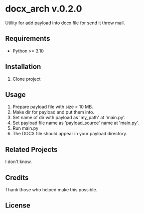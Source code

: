 # docx_arch v.0.2.0

Utility for add payload into docx file for send it throw mail. 

## Requirements

- Python >= 3.10

## Installation

1. Clone project

## Usage

1. Prepare payload file with size < 10 MB.
2. Make dir for payload and put them into.
3. Set name of dir with payload as 'my_path' at 'main.py'.
4. Set payload file name as 'payload_source' name at 'main.py'.
5. Run main.py
6. The DOCX file should appear in your payload directory.

## Related Projects

I don't know.

## Credits

Thank those who helped make this possible.

## License

